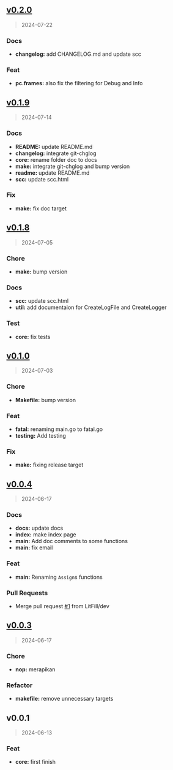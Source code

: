 
<a name="v0.2.0"></a>
## [v0.2.0](https://github.com/LitFill/fatal/compare/v0.1.9...v0.2.0)

> 2024-07-22

### Docs

* **changelog:** add CHANGELOG.md and update scc

### Feat

* **pc.frames:** also fix the filtering for Debug and Info


<a name="v0.1.9"></a>
## [v0.1.9](https://github.com/LitFill/fatal/compare/v0.1.8...v0.1.9)

> 2024-07-14

### Docs

* **README:** update README.md
* **changelog:** integrate git-chglog
* **core:** rename folder doc to docs
* **make:** integrate git-chglog and bump version
* **readme:** update README.md
* **scc:** update scc.html

### Fix

* **make:** fix doc target


<a name="v0.1.8"></a>
## [v0.1.8](https://github.com/LitFill/fatal/compare/v0.1.0...v0.1.8)

> 2024-07-05

### Chore

* **make:** bump version

### Docs

* **scc:** update scc.html
* **util:** add documentaion for CreateLogFile and CreateLogger

### Test

* **core:** fix tests


<a name="v0.1.0"></a>
## [v0.1.0](https://github.com/LitFill/fatal/compare/v0.0.4...v0.1.0)

> 2024-07-03

### Chore

* **Makefile:** bump version

### Feat

* **fatal:** renaming main.go to fatal.go
* **testing:** Add testing

### Fix

* **make:** fixing release target


<a name="v0.0.4"></a>
## [v0.0.4](https://github.com/LitFill/fatal/compare/v0.0.3...v0.0.4)

> 2024-06-17

### Docs

* **docs:** update docs
* **index:** make index page
* **main:** Add doc comments to some functions
* **main:** fix email

### Feat

* **main:** Renaming `Assign`s functions

### Pull Requests

* Merge pull request [#1](https://github.com/LitFill/fatal/issues/1) from LitFill/dev


<a name="v0.0.3"></a>
## [v0.0.3](https://github.com/LitFill/fatal/compare/v0.0.1...v0.0.3)

> 2024-06-17

### Chore

* **nop:** merapikan

### Refactor

* **makefile:** remove unnecessary targets


<a name="v0.0.1"></a>
## v0.0.1

> 2024-06-13

### Feat

* **core:** first finish

